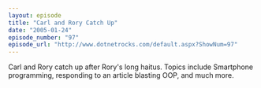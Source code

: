 ```yaml
---
layout: episode
title: "Carl and Rory Catch Up"
date: "2005-01-24"
episode_number: "97"
episode_url: "http://www.dotnetrocks.com/default.aspx?ShowNum=97"
---
```


Carl and Rory catch up after Rory's long haitus. Topics include Smartphone programming, responding to an article blasting OOP, and much more. 
